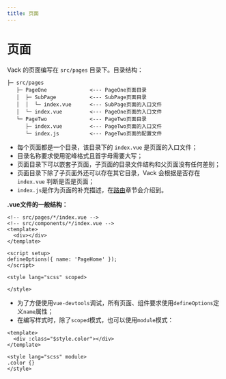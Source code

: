 ```yaml
---
title: 页面
---
```


# 页面

Vack 的页面编写在 `src/pages` 目录下。目录结构：
```
├─ src/pages
   ├─ PageOne              <--- PageOne页面目录
   │  ├─ SubPage           <--- SubPage页面目录
   │  │  └─ index.vue      <--- SubPage页面的入口文件
   │  └─ index.vue         <--- PageOne页面的入口文件
   └─ PageTwo              <--- PageTwo页面目录
      ├─ index.vue         <--- PageTwo页面的入口文件
      └─ index.js          <--- PageTwo页面的配置文件
```

+ 每个页面都是一个目录，该目录下的 `index.vue` 是页面的入口文件；
+ 目录名称要求使用驼峰格式且首字母需要大写；
+ 页面目录下可以嵌套子页面，子页面的目录文件结构和父页面没有任何差别；
+ 页面目录下除了子页面外还可以存在其它目录，Vack 会根据是否存在 `index.vue` 判断是否是页面；
+ `index.js`是作为页面的补充描述，在[路由](./route.md)章节会介绍到。

**.vue文件的一般结构：**

```vue
<!-- src/pages/*/index.vue -->
<!-- src/components/*/index.vue -->
<template>
  <div></div>
</template>

<script setup>
defineOptions({ name: 'PageHome' });
</script>

<style lang="scss" scoped>

</style>
```

+ 为了方便使用`vue-devtools`调试，所有页面、组件要求使用`defineOptions`定义`name`属性；
+ 在编写样式时，除了`scoped`模式，也可以使用`module`模式：

```vue
<template>
  <div :class="$style.color"></div>
</template>

<style lang="scss" module>
.color {}
</style>
```
